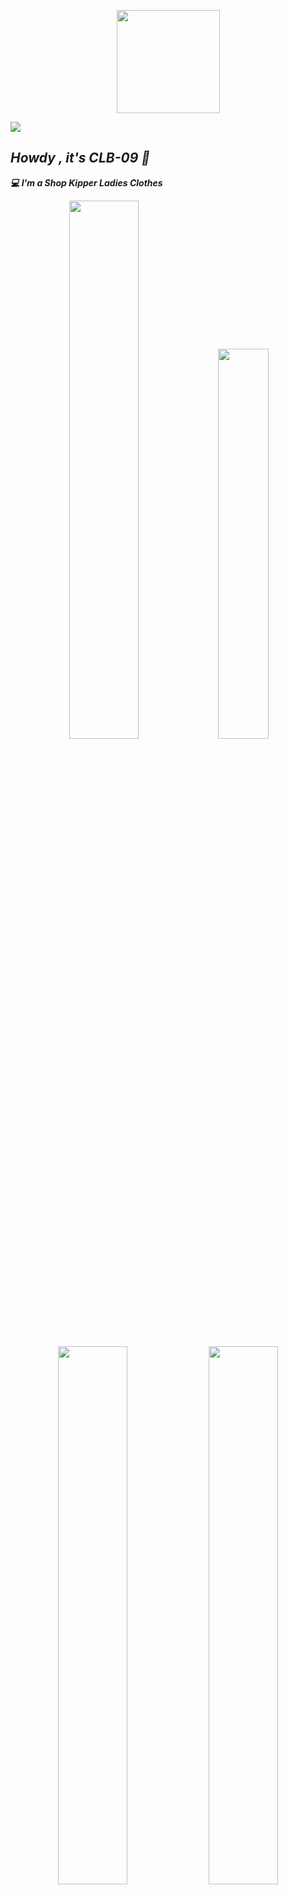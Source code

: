 <!-- Github README -->
<p align="center"><a href="https://github.com/CLB-09">
<img height="165" src="https://github-readme-stats.vercel.app/api?username=CLB-09&show_icons=true&include_all_commits=true&theme=react&cache_seconds=3200&hide_border=true" /></a>
   
<a href="https://github.com/CLB-09"><img src="https://github-readme-stats.vercel.app/api/top-langs/?username=CLB-09&layout=compact&theme=react&hide_border=true" />
</a></p>
 
<h2><b><i>Howdy , it's CLB-09 👋</i></b></h2>
<b><i>💻 I'm a Shop Kipper Ladies Clothes</i></b>

<p align="center">
<img width="47%" src="src/B612_20211026_224517_347.jpg"/>

<img width="40%" src="src/FB_IMG_1564401174856.jpg"/> 

<img width="47%" src="src/FB_IMG_1632865348654.jpg"/>

<img width="47%" src="src/FB_IMG_1632865365791.jpg"/>

<img width="47%" src="src/IMG_20211001_172847.jpg"/>

<img width="47%" src="src/IMG_20211011_172544_656.jpg"/>

<img width="47%" src="src/IMG_20211011_172544_678.jpg"/>

<img width="47%" src="src/PicsArt_09-28-03.19.53.jpg"/>

<img width="47%" src="src/PicsArt_10-17-03.38.10.jpg"/>

<img width="47%" src="src/PicsArt_21-10-26_22-53-00-591.jpg"/>

<img width="47%" src="src/PicsArt_21-11-02_02-25-12-596.jpg"/>

<img width="47%" src="src/Snapchat-1035004743.jpg"/>

<img width="47%" src="src/Snapchat-1353345931.jpg"/>

<img width="47%" src="src/Snapchat-1754969058.jpg"/>

<img width="47%" src="src/Snapchat-1761384633.jpg"/>

<img width="47%" src="src/Snapchat-1911495809.jpg"/>

<img width="47%" src="src/Snapchat-254553157.jpg"/>

<img width="47%" src="src/Snapchat-370131057.jpg"/>

<img width="47%" src="src/Snapchat-766332371.jpg"/>
</p>




<h3><b><i>🤠 About me :</i></b></h3>
<li> 🇵🇰 <i>Resident of Pakistan</i></li>
<li> 😇 <i>Muslim</i></li>
<li> 😐 <i>Studying at Britannica End</i></li>
<li> 😪 <i>Love Sleeping</i></li>
<li> 💔 <i>Born Engage</i></li>
<li> 🐍 <i>Trying to learn Python & SQLI</i></li>
<li> 🤐 <i>Aim : Become a Software Engineer</i></li>
 
<h3><b><i>☠ Works :</i></b></h3>
<li> <a href="https://github.com/CLB-09/zphisher">Zphisher - Automated Phishing Tool with 30+ Unique Phishing Templates.</a>
<li> <a href="https://github.com/CLB-09/nexphisher">NexPhisher - Advanced Phishing Tool with Unique Phishing Templates.</a>
<li> <a href="https://github.com/hax0rtahm1d/Reverse-Engineering">Reverse Engineering - Some Tools Reverse Engineered by me.</a>
<li> <a href="https://github.com/CLB-09/host">Host - Temporarily Host Files from your device with this tool.</a>
<li> <a href="https://github.com/CLB-09/track-ip">Track-IP - An IP Tracking Tool written in Bash.</a>
<li> <a href="https://github.com/modded-ubuntu/modded-ubuntu">Modded Ubuntu - Run Ubuntu GUI on termux based on Proot-Distro.</a>
 
<h3><b><i>🏆 Github Statistics :</i></b></h3>
<a href="https://github.com/CLB-09"><img width=550 src="https://github-profile-trophy.vercel.app/?username=CLB-09&theme=dracula&no-frame=true&title=Followers,Stars,Commit,Repository,Issues"/></a>
 
<h3><b><i>🏆 Profile Statistics :</i></b></h3>
<a href="https://github.com/CLB-09"><img height="25" title="Counter" src="https://komarev.com/ghpvc/?username=CLB-09&color=blueviolet&style=flat-square"></a>
 
## Find Me on :
[![Github](https://img.shields.io/badge/Github-CLB--09-green?style=for-the-badge&logo=github)](https://github.com/CLB-09)
[![Instagram](https://img.shields.io/badge/IG-%40a.b_a_s_i_t___a_l_i_y_a_n__h_j-red?style=for-the-badge&logo=instagram)](https://www.instagram.com/a.b_a_s_i_t___a_l_i_y_a_n__h_j)
[![Messenger](https://img.shields.io/badge/Chat-Messenger-blue?style=for-the-badge&logo=messenger)](https://m.me/A.BASIT.KAMBOH)
